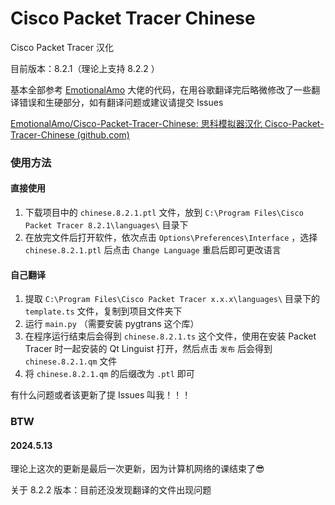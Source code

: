 # Cisco Packet Tracer Chinese
Cisco Packet Tracer 汉化

目前版本：8.2.1（理论上支持 8.2.2 ）

基本全部参考 [EmotionalAmo](https://github.com/EmotionalAmo) 大佬的代码，在用谷歌翻译完后略微修改了一些翻译错误和生硬部分，如有翻译问题或建议请提交 Issues

[EmotionalAmo/Cisco-Packet-Tracer-Chinese: 思科模拟器汉化 Cisco-Packet-Tracer-Chinese (github.com)](https://github.com/EmotionalAmo/Cisco-Packet-Tracer-Chinese/tree/master)

### 使用方法

#### 直接使用

1. 下载项目中的 `chinese.8.2.1.ptl` 文件，放到 `C:\Program Files\Cisco Packet Tracer 8.2.1\languages\` 目录下
2. 在放完文件后打开软件，依次点击 `Options\Preferences\Interface` ，选择 `chinese.8.2.1.ptl` 后点击 `Change Language` 重启后即可更改语言



#### 自己翻译

1. 提取 `C:\Program Files\Cisco Packet Tracer x.x.x\languages\` 目录下的 `template.ts` 文件，复制到项目文件夹下
2. 运行 `main.py` （需要安装 pygtrans 这个库）
3. 在程序运行结束后会得到 `chinese.8.2.1.ts` 这个文件，使用在安装 Packet Tracer 时一起安装的 Qt Linguist 打开，然后点击 `发布` 后会得到 `chinese.8.2.1.qm` 文件
4. 将 `chinese.8.2.1.qm` 的后缀改为 `.ptl` 即可



有什么问题或者该更新了提 Issues 叫我！！！



### BTW

#### 2024.5.13

理论上这次的更新是最后一次更新，因为计算机网络的课结束了😎

关于 8.2.2 版本：目前还没发现翻译的文件出现问题

